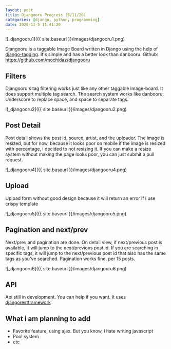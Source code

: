 ```yaml
---
layout: post
title: Djangooru Progress (5/11/20)
categories: [django, python, programming]
date: 2020-11-5 11:41:20
---
```


![_djangooru1]({{ site.baseurl }}/images/djangooru1.png)

Djangooru is a taggable Image Board written in Django using the help of [django-tagging](https://pypi.org/project/django-tagging/). It's simple and has a better look than danbooru. Github: <https://github.com/mochidaz/djangooru>

## Filters

Djangooru's tag filtering works just like any other taggable image-board. It does support multiple tag search. The search system works like danbooru: Underscore to replace space, and space to separate tags.

![_djangooru2]({{ site.baseurl }}/images/djangooru2.png)

## Post Detail

Post detail shows the post id, source, artist, and the uploader. The image is resized, but for now, because it looks poor on mobile if the image is resized with percentage, i decided to not resizing it. If you can make a resize system without making the page looks poor, you can just submit a pull request.

![_djangooru4]({{ site.baseurl }}/images/djangooru4.png)

## Upload

Upload form without good design because it will return an error if i use crispy template

![_djangooru5]({{ site.baseurl }}/images/djangooru5.png)

## Pagination and next/prev

Next/prev and pagination are done. On detail view, if next/previous post is available, it will jump to the next/previous post id. If you are searching in specific tags, it will jump to the next/previous post id that also has the same tags as you've searched. Pagination works fine, per 15 posts.

![_djangooru6]({{ site.baseurl }}/images/djangooru6.png)

## API

Api still in development. You can help if you want. It uses [djangorestframework](https://pypi.org/project/djangorestframework/)

## What i am planning to add

- Favorite feature, using ajax. But you know, i hate writing javascript
- Pool system
- etc

